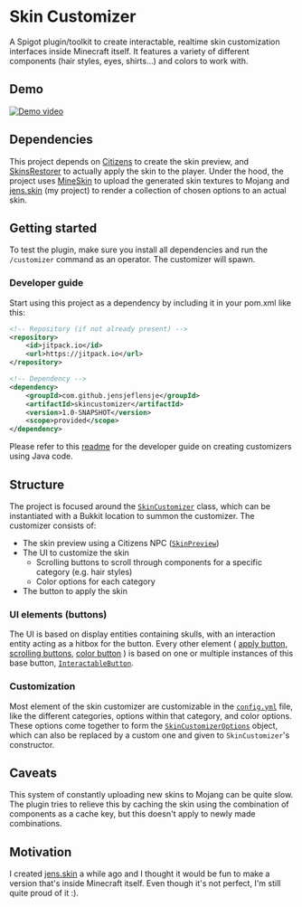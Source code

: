 # Skin Customizer
A Spigot plugin/toolkit to create interactable, realtime skin customization interfaces inside Minecraft itself.
It features a variety of different components (hair styles, eyes, shirts...) and colors to work with.

## Demo
[![Demo video](https://img.youtube.com/vi/3xdoilfft1E/0.jpg)](https://www.youtube.com/watch?v=3xdoilfft1E)

## Dependencies
This project depends on [Citizens](https://www.spigotmc.org/resources/citizens.13811/) to create the skin preview, and [SkinsRestorer](https://skinsrestorer.net/) to actually apply the skin to the player.
Under the hood, the project uses [MineSkin](https://mineskin.org/) to upload the generated skin textures to Mojang and [jens.skin](https://jens.skin) (my project) to render a collection of chosen options to an actual skin.

## Getting started
To test the plugin, make sure you install all dependencies and run the `/customizer` command as an operator.
The customizer will spawn.

### Developer guide
Start using this project as a dependency by including it in your pom.xml like this:
```xml
<!-- Repository (if not already present) -->
<repository>
    <id>jitpack.io</id>
    <url>https://jitpack.io</url>
</repository>

<!-- Dependency -->
<dependency>
    <groupId>com.github.jensjeflensje</groupId>
    <artifactId>skincustomizer</artifactId>
    <version>1.0-SNAPSHOT</version>
    <scope>provided</scope>
</dependency>
```

Please refer to this [readme](src/main/java/dev/jensderuiter/skincustomizer/README.md) for the developer guide on creating customizers using Java code.

## Structure
The project is focused around the [`SkinCustomizer`](src/main/java/dev/jensderuiter/skincustomizer/customizer/SkinCustomizer.java) class, which can be instantiated with a Bukkit location to summon the customizer.
The customizer consists of:
- The skin preview using a Citizens NPC ([`SkinPreview`](src/main/java/dev/jensderuiter/skincustomizer/customizer/preview/SkinPreview.java))
- The UI to customize the skin
  - Scrolling buttons to scroll through components for a specific category (e.g. hair styles)
  - Color options for each category
- The button to apply the skin

### UI elements (buttons)
The UI is based on display entities containing skulls, with an interaction entity acting as a hitbox for the button.
Every other element (
[apply button](src/main/java/dev/jensderuiter/skincustomizer/customizer/SkinCustomizer.java#L94),
[scrolling buttons](src/main/java/dev/jensderuiter/skincustomizer/customizer/ui/ScrollingButtons.java),
[color button](src/main/java/dev/jensderuiter/skincustomizer/customizer/ui/ColoredScrollingButtons.java)
)
is based on one or multiple instances of this base button, [`InteractableButton`](src/main/java/dev/jensderuiter/skincustomizer/customizer/ui/base/InteractableButton.java).

### Customization
Most element of the skin customizer are customizable in the [`config.yml`](src/main/resources/config.yml) file,
like the different categories,
options within that category, and color options.
These options come together to form the [`SkinCustomizerOptions`](src/main/java/dev/jensderuiter/skincustomizer/customizer/option/SkinCustomizerOptions.java)
object, which can also be replaced by a custom one and given to `SkinCustomizer`'s constructor.

## Caveats
This system of constantly uploading new skins to Mojang can be quite slow.
The plugin tries to relieve this by caching the skin using the combination of components as a cache key,
but this doesn't apply to newly made combinations.

## Motivation
I created [jens.skin](https://jens.skin) a while ago and I thought it would be fun
to make a version that's inside Minecraft itself.
Even though it's not perfect, I'm still quite proud of it :).
